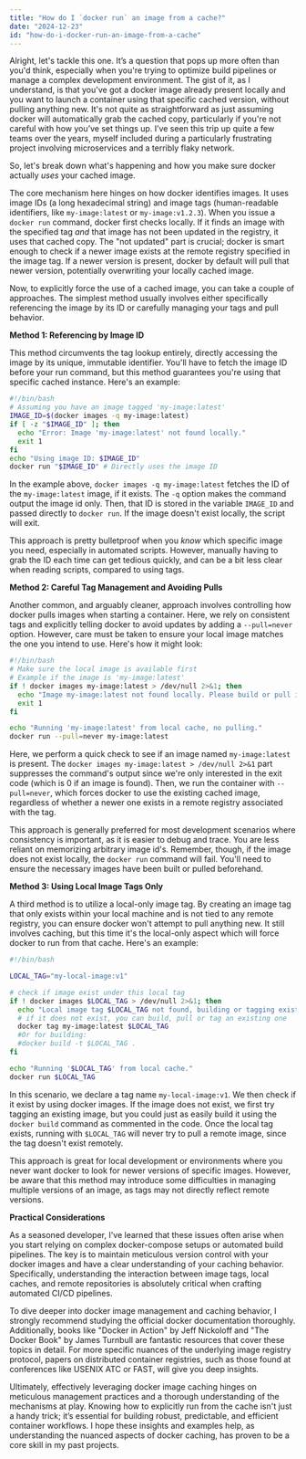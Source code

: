 ```yaml
---
title: "How do I `docker run` an image from a cache?"
date: "2024-12-23"
id: "how-do-i-docker-run-an-image-from-a-cache"
---
```


Alright, let's tackle this one. It’s a question that pops up more often than you'd think, especially when you're trying to optimize build pipelines or manage a complex development environment. The gist of it, as I understand, is that you've got a docker image already present locally and you want to launch a container using that specific cached version, without pulling anything new. It's not quite as straightforward as just assuming docker will automatically grab the cached copy, particularly if you're not careful with how you’ve set things up. I’ve seen this trip up quite a few teams over the years, myself included during a particularly frustrating project involving microservices and a terribly flaky network.

So, let's break down what's happening and how you make sure docker actually *uses* your cached image.

The core mechanism here hinges on how docker identifies images. It uses image IDs (a long hexadecimal string) and image tags (human-readable identifiers, like `my-image:latest` or `my-image:v1.2.3`). When you issue a `docker run` command, docker first checks locally. If it finds an image with the specified tag *and* that image has not been updated in the registry, it uses that cached copy. The "not updated" part is crucial; docker is smart enough to check if a newer image exists at the remote registry specified in the image tag. If a newer version is present, docker by default will pull that newer version, potentially overwriting your locally cached image.

Now, to explicitly force the use of a cached image, you can take a couple of approaches. The simplest method usually involves either specifically referencing the image by its ID or carefully managing your tags and pull behavior.

**Method 1: Referencing by Image ID**

This method circumvents the tag lookup entirely, directly accessing the image by its unique, immutable identifier. You'll have to fetch the image ID before your run command, but this method guarantees you're using that specific cached instance. Here's an example:

```bash
#!/bin/bash
# Assuming you have an image tagged 'my-image:latest'
IMAGE_ID=$(docker images -q my-image:latest)
if [ -z "$IMAGE_ID" ]; then
  echo "Error: Image 'my-image:latest' not found locally."
  exit 1
fi
echo "Using image ID: $IMAGE_ID"
docker run "$IMAGE_ID" # Directly uses the image ID
```

In the example above, `docker images -q my-image:latest` fetches the ID of the `my-image:latest` image, if it exists. The `-q` option makes the command output the image id only. Then, that ID is stored in the variable `IMAGE_ID` and passed directly to `docker run`. If the image doesn't exist locally, the script will exit.

This approach is pretty bulletproof when you *know* which specific image you need, especially in automated scripts. However, manually having to grab the ID each time can get tedious quickly, and can be a bit less clear when reading scripts, compared to using tags.

**Method 2: Careful Tag Management and Avoiding Pulls**

Another common, and arguably cleaner, approach involves controlling how docker pulls images when starting a container. Here, we rely on consistent tags and explicitly telling docker to avoid updates by adding a `--pull=never` option. However, care must be taken to ensure your local image matches the one you intend to use. Here's how it might look:

```bash
#!/bin/bash
# Make sure the local image is available first
# Example if the image is 'my-image:latest'
if ! docker images my-image:latest > /dev/null 2>&1; then
  echo "Image my-image:latest not found locally. Please build or pull it."
  exit 1
fi

echo "Running 'my-image:latest' from local cache, no pulling."
docker run --pull=never my-image:latest
```

Here, we perform a quick check to see if an image named `my-image:latest` is present. The `docker images my-image:latest > /dev/null 2>&1` part suppresses the command's output since we're only interested in the exit code (which is 0 if an image is found). Then, we run the container with `--pull=never`, which forces docker to use the existing cached image, regardless of whether a newer one exists in a remote registry associated with the tag.

This approach is generally preferred for most development scenarios where consistency is important, as it is easier to debug and trace. You are less reliant on memorizing arbitrary image id's. Remember, though, if the image does not exist locally, the `docker run` command will fail. You'll need to ensure the necessary images have been built or pulled beforehand.

**Method 3: Using Local Image Tags Only**

A third method is to utilize a local-only image tag. By creating an image tag that only exists within your local machine and is not tied to any remote registry, you can ensure docker won't attempt to pull anything new. It still involves caching, but this time it's the local-only aspect which will force docker to run from that cache. Here's an example:

```bash
#!/bin/bash

LOCAL_TAG="my-local-image:v1"

# check if image exist under this local tag
if ! docker images $LOCAL_TAG > /dev/null 2>&1; then
  echo "Local image tag $LOCAL_TAG not found, building or tagging existing."
  # if it does not exist, you can build, pull or tag an existing one
  docker tag my-image:latest $LOCAL_TAG
  #Or for building:
  #docker build -t $LOCAL_TAG .
fi

echo "Running '$LOCAL_TAG' from local cache."
docker run $LOCAL_TAG

```

In this scenario, we declare a tag name `my-local-image:v1`. We then check if it exist by using docker images. If the image does not exist, we first try tagging an existing image, but you could just as easily build it using the `docker build` command as commented in the code. Once the local tag exists, running with `$LOCAL_TAG` will never try to pull a remote image, since the tag doesn't exist remotely.

This approach is great for local development or environments where you never want docker to look for newer versions of specific images. However, be aware that this method may introduce some difficulties in managing multiple versions of an image, as tags may not directly reflect remote versions.

**Practical Considerations**

As a seasoned developer, I've learned that these issues often arise when you start relying on complex docker-compose setups or automated build pipelines. The key is to maintain meticulous version control with your docker images and have a clear understanding of your caching behavior. Specifically, understanding the interaction between image tags, local caches, and remote repositories is absolutely critical when crafting automated CI/CD pipelines.

To dive deeper into docker image management and caching behavior, I strongly recommend studying the official docker documentation thoroughly. Additionally, books like "Docker in Action" by Jeff Nickoloff and "The Docker Book" by James Turnbull are fantastic resources that cover these topics in detail. For more specific nuances of the underlying image registry protocol, papers on distributed container registries, such as those found at conferences like USENIX ATC or FAST, will give you deep insights.

Ultimately, effectively leveraging docker image caching hinges on meticulous management practices and a thorough understanding of the mechanisms at play. Knowing how to explicitly run from the cache isn't just a handy trick; it’s essential for building robust, predictable, and efficient container workflows. I hope these insights and examples help, as understanding the nuanced aspects of docker caching, has proven to be a core skill in my past projects.
